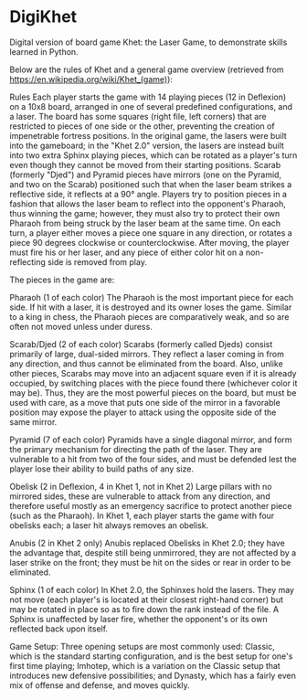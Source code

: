 # DigiKhet
Digital version of board game Khet: the Laser Game, to demonstrate skills learned in Python. 

Below are the rules of Khet and a general game overview (retrieved from https://en.wikipedia.org/wiki/Khet_(game)):

Rules
Each player starts the game with 14 playing pieces (12 in Deflexion) on a 10x8 board, arranged in one of several predefined configurations, and a laser. The board has some squares (right file, left corners) that are restricted to pieces of one side or the other, preventing the creation of impenetrable fortress positions. In the original game, the lasers were built into the gameboard; in the "Khet 2.0" version, the lasers are instead built into two extra Sphinx playing pieces, which can be rotated as a player's turn even though they cannot be moved from their starting positions. Scarab (formerly "Djed") and Pyramid pieces have mirrors (one on the Pyramid, and two on the Scarab) positioned such that when the laser beam strikes a reflective side, it reflects at a 90° angle. Players try to position pieces in a fashion that allows the laser beam to reflect into the opponent's Pharaoh, thus winning the game; however, they must also try to protect their own Pharaoh from being struck by the laser beam at the same time. On each turn, a player either moves a piece one square in any direction, or rotates a piece 90 degrees clockwise or counterclockwise. After moving, the player must fire his or her laser, and any piece of either color hit on a non-reflecting side is removed from play.

The pieces in the game are:

Pharaoh (1 of each color)
The Pharaoh is the most important piece for each side. If hit with a laser, it is destroyed and its owner loses the game. Similar to a king in chess, the Pharaoh pieces are comparatively weak, and so are often not moved unless under duress.

Scarab/Djed (2 of each color)
Scarabs (formerly called Djeds) consist primarily of large, dual-sided mirrors. They reflect a laser coming in from any direction, and thus cannot be eliminated from the board. Also, unlike other pieces, Scarabs may move into an adjacent square even if it is already occupied, by switching places with the piece found there (whichever color it may be). Thus, they are the most powerful pieces on the board, but must be used with care, as a move that puts one side of the mirror in a favorable position may expose the player to attack using the opposite side of the same mirror.

Pyramid (7 of each color)
Pyramids have a single diagonal mirror, and form the primary mechanism for directing the path of the laser. They are vulnerable to a hit from two of the four sides, and must be defended lest the player lose their ability to build paths of any size.

Obelisk (2 in Deflexion, 4 in Khet 1, not in Khet 2)
Large pillars with no mirrored sides, these are vulnerable to attack from any direction, and therefore useful mostly as an emergency sacrifice to protect another piece (such as the Pharaoh). In Khet 1, each player starts the game with four obelisks each; a laser hit always removes an obelisk.

Anubis (2 in Khet 2 only)
Anubis replaced Obelisks in Khet 2.0; they have the advantage that, despite still being unmirrored, they are not affected by a laser strike on the front; they must be hit on the sides or rear in order to be eliminated.

Sphinx (1 of each color)
In Khet 2.0, the Sphinxes hold the lasers. They may not move (each player's is located at their closest right-hand corner) but may be rotated in place so as to fire down the rank instead of the file. A Sphinx is unaffected by laser fire, whether the opponent's or its own reflected back upon itself.

Game Setup:
Three opening setups are most commonly used: Classic, which is the standard starting configuration, and is the best setup for one's first time playing; Imhotep, which is a variation on the Classic setup that introduces new defensive possibilities; and Dynasty, which has a fairly even mix of offense and defense, and moves quickly.
